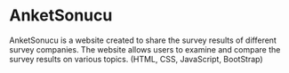 # AnketSonucu
AnketSonucu is a website created to share the survey results of different survey companies. The website
allows users to examine and compare the survey results on various topics. (HTML, CSS, JavaScript,
BootStrap)
